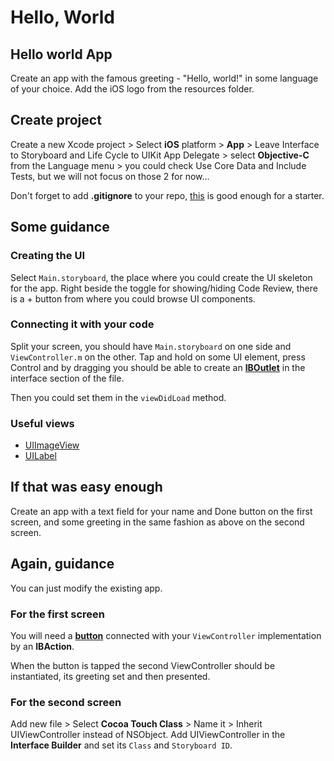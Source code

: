 # Hello, World

## Hello world App

Create an app with the famous greeting - "Hello, world!" in some language of your choice. Add the iOS logo from the resources folder.

## Create project

Create a new Xcode project > Select **iOS** platform > **App** > Leave Interface to Storyboard and Life Cycle to UIKit App Delegate > select **Objective-C** from the Language menu > you could check Use Core Data and Include Tests, but we will not focus on those 2 for now...

Don't forget to add **.gitignore** to your repo, [this](https://github.com/github/gitignore/blob/master/Objective-C.gitignore) is good enough for a starter.

## Some guidance

### Creating the UI

Select `Main.storyboard`, the place where you could create the UI skeleton for the app. Right beside the toggle for showing/hiding Code Review, there is a + button from where you could browse UI components.

### Connecting it with your code

Split your screen, you should have `Main.storyboard` on one side and `ViewController.m` on the other. Tap and hold on some UI element, press Control and by dragging you should be able to create an **[IBOutlet](https://www.hackingwithswift.com/example-code/xcode/what-is-an-iboutlet)** in the interface section of the file.

Then you could set them in the `viewDidLoad` method.

### Useful views

- [UIImageView](https://developer.apple.com/documentation/uikit/uiimageview?language=objc)
- [UILabel](https://developer.apple.com/documentation/uikit/uilabel?language=objc)

## If that was easy enough

Create an app with a text field for your name and Done button on the first screen, and some greeting in the same fashion as above on the second screen.

## Again, guidance

You can just modify the existing app.

### For the first screen

You will need a **[button](https://developer.apple.com/documentation/uikit/uibutton?language=objc)** connected with your `ViewController` implementation by an **IBAction**.

When the button is tapped the second ViewController should be instantiated, its greeting set and then presented.

### For the second screen

Add new file > Select **Cocoa Touch Class** > Name it > Inherit UIViewController instead of NSObject.
Add UIViewController in the **Interface Builder** and set its `Class` and `Storyboard ID`.
